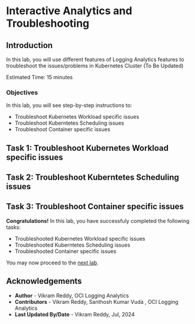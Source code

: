 # Interactive Analytics and Troubleshooting

## Introduction

In this lab, you will use different features of Logging Analytics features to troubleshoot the issues/problems in Kubernetes Cluster (To Be Updated)

Estimated Time: 15 minutes

### Objectives

In this lab, you will see step-by-step instructions to:

  - Troubleshoot Kubernetes Workload specific issues
  - Troubleshoot Kuberntetes Scheduling issues 
  - Troubleshoot Container specific issues 


## Task 1: Troubleshoot Kubernetes Workload specific issues


## Task 2: Troubleshoot Kuberntetes Scheduling issues


## Task 3: Troubleshoot Container specific issues 


**Congratulations!** In this lab, you have successfuly completed the following tasks:
  - Troubleshooted Kubernetes Workload specific issues
  - Troubleshooted Kuberntetes Scheduling issues 
  - Troubleshooted Container specific issues 

  You may now proceed to the [next lab](#next).

## Acknowledgements
* **Author** - Vikram Reddy, OCI Logging Analytics
* **Contributors** -  Vikram Reddy, Santhosh Kumar Vuda , OCI Logging Analytics
* **Last Updated By/Date** - Vikram Reddy, Jul, 2024